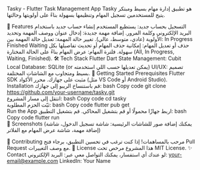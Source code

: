 Tasky - Flutter Task Management App
Tasky هو تطبيق إدارة مهام بسيط ومبتكر يتيح للمستخدمين تسجيل المهام وتنظيمها بسهولة بناءً على أولويتها وحالتها.

📌 Features
التسجيل بحساب جديد:
يستطيع المستخدم إنشاء حساب جديد باستخدام البريد الإلكتروني وكلمة المرور.
إضافة مهمة جديدة:
إدخال عنوان ووصف المهمة وتحديد الأولوية (عادي، متوسط، عالي).
تغيير حالة المهمة:
تعديل حالة المهمة بين:
In Progress
Finished
Waiting
حذف أو تعديل المهام:
إمكانية حذف المهام أو تحديث تفاصيلها بكل سهولة.
فلترة المهام:
عرض المهام بناءً على الحالة المختارة (All, In Progress, Waiting, Finished).
🛠 Tech Stack
Flutter
Dart
State Management: Cubit
Local Database: SQLite (or يمكن تعديلها حسب اللي استخدمته)
UI/UX:
تصميم بسيط ومتجاوب مع الشاشات المختلفة.
🚀 Getting Started
Prerequisites
Flutter SDK مثبت على جهازك.
محرر الأكواد (مثل VS Code أو Android Studio).
Installation
قم باستنساخ الريبو إلى جهازك:
bash
Copy code
git clone https://github.com/your-username/tasky.git  
انتقل إلى مسار المشروع:
bash
Copy code
cd tasky  
ثبّت الحزم المطلوبة:
bash
Copy code
flutter pub get  
Run the App
اربط جهازًا محمولًا أو قم بتشغيل المحاكي.
قم بتشغيل التطبيق:
bash
Copy code
flutter run  
📸 Screenshots
(يمكنك إضافة صور للشاشات الرئيسية: شاشة تسجيل الدخول، شاشة إضافة مهمة، شاشة عرض المهام مع الفلاتر)

🤝 Contributing
مرحب بالمساهمات! إذا كنت ترغب في تحسين التطبيق، برجاء فتح Pull Request مع وصف التغييرات.
📜 License
هذا المشروع مرخص تحت MIT License.
✨ Contact
لو عندك أي استفسار، يمكنك التواصل معي عبر:
البريد الإلكتروني: your-email@example.com
LinkedIn: Your Name

